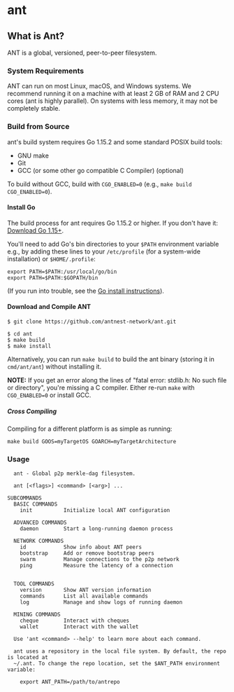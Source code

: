 # ant

## What is Ant?

ANT is a global, versioned, peer-to-peer filesystem. 

### System Requirements

ANT can run on most Linux, macOS, and Windows systems. We recommend running it on a machine with at least 2 GB of RAM and 2 CPU cores (ant is highly parallel). On systems with less memory, it may not be completely stable.


### Build from Source

ant's build system requires Go 1.15.2 and some standard POSIX build tools:

* GNU make
* Git
* GCC (or some other go compatible C Compiler) (optional)

To build without GCC, build with `CGO_ENABLED=0` (e.g., `make build CGO_ENABLED=0`).

#### Install Go

The build process for ant requires Go 1.15.2 or higher. If you don't have it: [Download Go 1.15+](https://golang.org/dl/).

You'll need to add Go's bin directories to your `$PATH` environment variable e.g., by adding these lines to your `/etc/profile` (for a system-wide installation) or `$HOME/.profile`:

```
export PATH=$PATH:/usr/local/go/bin
export PATH=$PATH:$GOPATH/bin
```

(If you run into trouble, see the [Go install instructions](https://golang.org/doc/install)).

#### Download and Compile ANT

```
$ git clone https://github.com/antnest-network/ant.git

$ cd ant
$ make build
$ make install
```

Alternatively, you can run `make build` to build the ant binary (storing it in `cmd/ant/ant`) without installing it.

**NOTE:** If you get an error along the lines of "fatal error: stdlib.h: No such file or directory", you're missing a C compiler. Either re-run `make` with `CGO_ENABLED=0` or install GCC.

##### Cross Compiling

Compiling for a different platform is as simple as running:

```
make build GOOS=myTargetOS GOARCH=myTargetArchitecture
```

### Usage

```
  ant - Global p2p merkle-dag filesystem.

  ant [<flags>] <command> [<arg>] ...

SUBCOMMANDS
  BASIC COMMANDS
    init          Initialize local ANT configuration

  ADVANCED COMMANDS
    daemon        Start a long-running daemon process

  NETWORK COMMANDS
    id            Show info about ANT peers
    bootstrap     Add or remove bootstrap peers
    swarm         Manage connections to the p2p network
    ping          Measure the latency of a connection


  TOOL COMMANDS
    version       Show ANT version information
    commands      List all available commands
    log           Manage and show logs of running daemon
    
  MINING COMMANDS
    cheque        Interact with cheques
    wallet        Interact with the wallet
    
  Use 'ant <command> --help' to learn more about each command.

  ant uses a repository in the local file system. By default, the repo is located at
  ~/.ant. To change the repo location, set the $ANT_PATH environment variable:

    export ANT_PATH=/path/to/antrepo
```
